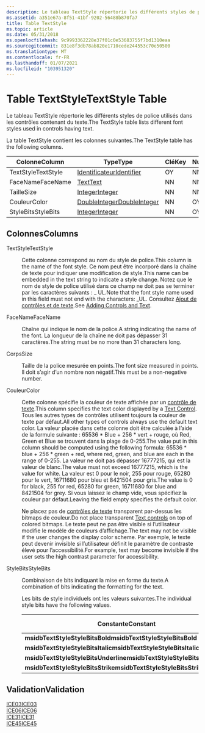 ```yaml
---
description: Le tableau TextStyle répertorie les différents styles de police utilisés dans les contrôles contenant du texte.
ms.assetid: a351e67a-8f51-41bf-9202-56488b870fa7
title: Table TextStyle
ms.topic: article
ms.date: 05/31/2018
ms.openlocfilehash: 9c9993362228e37f01c0e53683755f7bd1310eaa
ms.sourcegitcommit: 831e8f3db78ab820e1710cede244553c70e50500
ms.translationtype: MT
ms.contentlocale: fr-FR
ms.lasthandoff: 01/07/2021
ms.locfileid: "103951320"
---
```

# <a name="textstyle-table"></a><span data-ttu-id="4b4bb-103">Table TextStyle</span><span class="sxs-lookup"><span data-stu-id="4b4bb-103">TextStyle Table</span></span>

<span data-ttu-id="4b4bb-104">Le tableau TextStyle répertorie les différents styles de police utilisés dans les contrôles contenant du texte.</span><span class="sxs-lookup"><span data-stu-id="4b4bb-104">The TextStyle table lists different font styles used in controls having text.</span></span>

<span data-ttu-id="4b4bb-105">La table TextStyle contient les colonnes suivantes.</span><span class="sxs-lookup"><span data-stu-id="4b4bb-105">The TextStyle table has the following columns.</span></span>



| <span data-ttu-id="4b4bb-106">Colonne</span><span class="sxs-lookup"><span data-stu-id="4b4bb-106">Column</span></span>    | <span data-ttu-id="4b4bb-107">Type</span><span class="sxs-lookup"><span data-stu-id="4b4bb-107">Type</span></span>                               | <span data-ttu-id="4b4bb-108">Clé</span><span class="sxs-lookup"><span data-stu-id="4b4bb-108">Key</span></span> | <span data-ttu-id="4b4bb-109">Nullable</span><span class="sxs-lookup"><span data-stu-id="4b4bb-109">Nullable</span></span> |
|-----------|------------------------------------|-----|----------|
| <span data-ttu-id="4b4bb-110">TextStyle</span><span class="sxs-lookup"><span data-stu-id="4b4bb-110">TextStyle</span></span> | [<span data-ttu-id="4b4bb-111">Identificateur</span><span class="sxs-lookup"><span data-stu-id="4b4bb-111">Identifier</span></span>](identifier.md)       | <span data-ttu-id="4b4bb-112">O</span><span class="sxs-lookup"><span data-stu-id="4b4bb-112">Y</span></span>   | <span data-ttu-id="4b4bb-113">N</span><span class="sxs-lookup"><span data-stu-id="4b4bb-113">N</span></span>        |
| <span data-ttu-id="4b4bb-114">FaceName</span><span class="sxs-lookup"><span data-stu-id="4b4bb-114">FaceName</span></span>  | [<span data-ttu-id="4b4bb-115">Text</span><span class="sxs-lookup"><span data-stu-id="4b4bb-115">Text</span></span>](text.md)                   | <span data-ttu-id="4b4bb-116">N</span><span class="sxs-lookup"><span data-stu-id="4b4bb-116">N</span></span>   | <span data-ttu-id="4b4bb-117">N</span><span class="sxs-lookup"><span data-stu-id="4b4bb-117">N</span></span>        |
| <span data-ttu-id="4b4bb-118">Taille</span><span class="sxs-lookup"><span data-stu-id="4b4bb-118">Size</span></span>      | [<span data-ttu-id="4b4bb-119">Integer</span><span class="sxs-lookup"><span data-stu-id="4b4bb-119">Integer</span></span>](integer.md)             | <span data-ttu-id="4b4bb-120">N</span><span class="sxs-lookup"><span data-stu-id="4b4bb-120">N</span></span>   | <span data-ttu-id="4b4bb-121">N</span><span class="sxs-lookup"><span data-stu-id="4b4bb-121">N</span></span>        |
| <span data-ttu-id="4b4bb-122">Couleur</span><span class="sxs-lookup"><span data-stu-id="4b4bb-122">Color</span></span>     | [<span data-ttu-id="4b4bb-123">DoubleInteger</span><span class="sxs-lookup"><span data-stu-id="4b4bb-123">DoubleInteger</span></span>](doubleinteger.md) | <span data-ttu-id="4b4bb-124">N</span><span class="sxs-lookup"><span data-stu-id="4b4bb-124">N</span></span>   | <span data-ttu-id="4b4bb-125">O</span><span class="sxs-lookup"><span data-stu-id="4b4bb-125">Y</span></span>        |
| <span data-ttu-id="4b4bb-126">StyleBits</span><span class="sxs-lookup"><span data-stu-id="4b4bb-126">StyleBits</span></span> | [<span data-ttu-id="4b4bb-127">Integer</span><span class="sxs-lookup"><span data-stu-id="4b4bb-127">Integer</span></span>](integer.md)             | <span data-ttu-id="4b4bb-128">N</span><span class="sxs-lookup"><span data-stu-id="4b4bb-128">N</span></span>   | <span data-ttu-id="4b4bb-129">O</span><span class="sxs-lookup"><span data-stu-id="4b4bb-129">Y</span></span>        |



 

## <a name="columns"></a><span data-ttu-id="4b4bb-130">Colonnes</span><span class="sxs-lookup"><span data-stu-id="4b4bb-130">Columns</span></span>

<dl> <dt>

<span data-ttu-id="4b4bb-131"><span id="TextStyle"></span><span id="textstyle"></span><span id="TEXTSTYLE"></span>TextStyle</span><span class="sxs-lookup"><span data-stu-id="4b4bb-131"><span id="TextStyle"></span><span id="textstyle"></span><span id="TEXTSTYLE"></span>TextStyle</span></span>
</dt> <dd>

<span data-ttu-id="4b4bb-132">Cette colonne correspond au nom du style de police.</span><span class="sxs-lookup"><span data-stu-id="4b4bb-132">This column is the name of the font style.</span></span> <span data-ttu-id="4b4bb-133">Ce nom peut être incorporé dans la chaîne de texte pour indiquer une modification de style.</span><span class="sxs-lookup"><span data-stu-id="4b4bb-133">This name can be embedded in the text string to indicate a style change.</span></span> <span data-ttu-id="4b4bb-134">Notez que le nom de style de police utilisé dans ce champ ne doit pas se terminer par les caractères suivants : \_ UL.</span><span class="sxs-lookup"><span data-stu-id="4b4bb-134">Note that the font style name used in this field must not end with the characters: \_UL.</span></span> <span data-ttu-id="4b4bb-135">Consultez [Ajout de contrôles et de texte](adding-controls-and-text.md).</span><span class="sxs-lookup"><span data-stu-id="4b4bb-135">See [Adding Controls and Text](adding-controls-and-text.md).</span></span>

</dd> <dt>

<span data-ttu-id="4b4bb-136"><span id="FaceName"></span><span id="facename"></span><span id="FACENAME"></span>FaceName</span><span class="sxs-lookup"><span data-stu-id="4b4bb-136"><span id="FaceName"></span><span id="facename"></span><span id="FACENAME"></span>FaceName</span></span>
</dt> <dd>

<span data-ttu-id="4b4bb-137">Chaîne qui indique le nom de la police.</span><span class="sxs-lookup"><span data-stu-id="4b4bb-137">A string indicating the name of the font.</span></span> <span data-ttu-id="4b4bb-138">La longueur de la chaîne ne doit pas dépasser 31 caractères.</span><span class="sxs-lookup"><span data-stu-id="4b4bb-138">The string must be no more than 31 characters long.</span></span>

</dd> <dt>

<span data-ttu-id="4b4bb-139"><span id="Size"></span><span id="size"></span><span id="SIZE"></span>Corps</span><span class="sxs-lookup"><span data-stu-id="4b4bb-139"><span id="Size"></span><span id="size"></span><span id="SIZE"></span>Size</span></span>
</dt> <dd>

<span data-ttu-id="4b4bb-140">Taille de la police mesurée en points.</span><span class="sxs-lookup"><span data-stu-id="4b4bb-140">The font size measured in points.</span></span> <span data-ttu-id="4b4bb-141">Il doit s’agir d’un nombre non négatif.</span><span class="sxs-lookup"><span data-stu-id="4b4bb-141">This must be a non-negative number.</span></span>

</dd> <dt>

<span data-ttu-id="4b4bb-142"><span id="Color"></span><span id="color"></span><span id="COLOR"></span>Couleur</span><span class="sxs-lookup"><span data-stu-id="4b4bb-142"><span id="Color"></span><span id="color"></span><span id="COLOR"></span>Color</span></span>
</dt> <dd>

<span data-ttu-id="4b4bb-143">Cette colonne spécifie la couleur de texte affichée par un [contrôle de texte](text-control.md).</span><span class="sxs-lookup"><span data-stu-id="4b4bb-143">This column specifies the text color displayed by a [Text Control](text-control.md).</span></span> <span data-ttu-id="4b4bb-144">Tous les autres types de contrôles utilisent toujours la couleur de texte par défaut.</span><span class="sxs-lookup"><span data-stu-id="4b4bb-144">All other types of controls always use the default text color.</span></span> <span data-ttu-id="4b4bb-145">La valeur placée dans cette colonne doit être calculée à l’aide de la formule suivante : 65536 \* Blue + 256 \* vert + rouge, où Red, Green et Blue se trouvent dans la plage de 0-255.</span><span class="sxs-lookup"><span data-stu-id="4b4bb-145">The value put in this column should be computed using the following formula: 65536 \* blue + 256 \* green + red, where red, green, and blue are each in the range of 0-255.</span></span> <span data-ttu-id="4b4bb-146">La valeur ne doit pas dépasser 16777215, qui est la valeur de blanc.</span><span class="sxs-lookup"><span data-stu-id="4b4bb-146">The value must not exceed 16777215, which is the value for white.</span></span> <span data-ttu-id="4b4bb-147">La valeur est 0 pour le noir, 255 pour rouge, 65280 pour le vert, 16711680 pour bleu et 8421504 pour gris.</span><span class="sxs-lookup"><span data-stu-id="4b4bb-147">The value is 0 for black, 255 for red, 65280 for green, 16711680 for blue and 8421504 for grey.</span></span> <span data-ttu-id="4b4bb-148">Si vous laissez le champ vide, vous spécifiez la couleur par défaut.</span><span class="sxs-lookup"><span data-stu-id="4b4bb-148">Leaving the field empty specifies the default color.</span></span>

<span data-ttu-id="4b4bb-149">Ne placez pas de [contrôles de texte](text-control.md) transparent par-dessus les bitmaps de couleur.</span><span class="sxs-lookup"><span data-stu-id="4b4bb-149">Do not place transparent [Text controls](text-control.md) on top of colored bitmaps.</span></span> <span data-ttu-id="4b4bb-150">Le texte peut ne pas être visible si l’utilisateur modifie le modèle de couleurs d’affichage.</span><span class="sxs-lookup"><span data-stu-id="4b4bb-150">The text may not be visible if the user changes the display color scheme.</span></span> <span data-ttu-id="4b4bb-151">Par exemple, le texte peut devenir invisible si l’utilisateur définit le paramètre de contraste élevé pour l’accessibilité.</span><span class="sxs-lookup"><span data-stu-id="4b4bb-151">For example, text may become invisible if the user sets the high contrast parameter for accessibility.</span></span>

</dd> <dt>

<span data-ttu-id="4b4bb-152"><span id="StyleBits"></span><span id="stylebits"></span><span id="STYLEBITS"></span>StyleBits</span><span class="sxs-lookup"><span data-stu-id="4b4bb-152"><span id="StyleBits"></span><span id="stylebits"></span><span id="STYLEBITS"></span>StyleBits</span></span>
</dt> <dd>

<span data-ttu-id="4b4bb-153">Combinaison de bits indiquant la mise en forme du texte.</span><span class="sxs-lookup"><span data-stu-id="4b4bb-153">A combination of bits indicating the formatting for the text.</span></span>

<span data-ttu-id="4b4bb-154">Les bits de style individuels ont les valeurs suivantes.</span><span class="sxs-lookup"><span data-stu-id="4b4bb-154">The individual style bits have the following values.</span></span>



| <span data-ttu-id="4b4bb-155">Constante</span><span class="sxs-lookup"><span data-stu-id="4b4bb-155">Constant</span></span>                             | <span data-ttu-id="4b4bb-156">Valeur hexadécimale</span><span class="sxs-lookup"><span data-stu-id="4b4bb-156">Hexadecimal</span></span> | <span data-ttu-id="4b4bb-157">Decimal</span><span class="sxs-lookup"><span data-stu-id="4b4bb-157">Decimal</span></span> | <span data-ttu-id="4b4bb-158">Style</span><span class="sxs-lookup"><span data-stu-id="4b4bb-158">Style</span></span>      |
|--------------------------------------|-------------|---------|------------|
| <span data-ttu-id="4b4bb-159">**msidbTextStyleStyleBitsBold**</span><span class="sxs-lookup"><span data-stu-id="4b4bb-159">**msidbTextStyleStyleBitsBold**</span></span>      | <span data-ttu-id="4b4bb-160">0x001</span><span class="sxs-lookup"><span data-stu-id="4b4bb-160">0x001</span></span>       | <span data-ttu-id="4b4bb-161">1</span><span class="sxs-lookup"><span data-stu-id="4b4bb-161">1</span></span>       | <span data-ttu-id="4b4bb-162">Gras</span><span class="sxs-lookup"><span data-stu-id="4b4bb-162">Bold</span></span>       |
| <span data-ttu-id="4b4bb-163">**msidbTextStyleStyleBitsItalic**</span><span class="sxs-lookup"><span data-stu-id="4b4bb-163">**msidbTextStyleStyleBitsItalic**</span></span>    | <span data-ttu-id="4b4bb-164">0x002</span><span class="sxs-lookup"><span data-stu-id="4b4bb-164">0x002</span></span>       | <span data-ttu-id="4b4bb-165">2</span><span class="sxs-lookup"><span data-stu-id="4b4bb-165">2</span></span>       | <span data-ttu-id="4b4bb-166">Italique</span><span class="sxs-lookup"><span data-stu-id="4b4bb-166">Italic</span></span>     |
| <span data-ttu-id="4b4bb-167">**msidbTextStyleStyleBitsUnderline**</span><span class="sxs-lookup"><span data-stu-id="4b4bb-167">**msidbTextStyleStyleBitsUnderline**</span></span> | <span data-ttu-id="4b4bb-168">0x004</span><span class="sxs-lookup"><span data-stu-id="4b4bb-168">0x004</span></span>       | <span data-ttu-id="4b4bb-169">4</span><span class="sxs-lookup"><span data-stu-id="4b4bb-169">4</span></span>       | <span data-ttu-id="4b4bb-170">Souligner</span><span class="sxs-lookup"><span data-stu-id="4b4bb-170">Underline</span></span>  |
| <span data-ttu-id="4b4bb-171">**msidbTextStyleStyleBitsStrike**</span><span class="sxs-lookup"><span data-stu-id="4b4bb-171">**msidbTextStyleStyleBitsStrike**</span></span>    | <span data-ttu-id="4b4bb-172">0x008</span><span class="sxs-lookup"><span data-stu-id="4b4bb-172">0x008</span></span>       | <span data-ttu-id="4b4bb-173">8</span><span class="sxs-lookup"><span data-stu-id="4b4bb-173">8</span></span>       | <span data-ttu-id="4b4bb-174">Strike</span><span class="sxs-lookup"><span data-stu-id="4b4bb-174">Strike out</span></span> |



 

</dd> </dl>

## <a name="validation"></a><span data-ttu-id="4b4bb-175">Validation</span><span class="sxs-lookup"><span data-stu-id="4b4bb-175">Validation</span></span>

<dl>

[<span data-ttu-id="4b4bb-176">ICE03</span><span class="sxs-lookup"><span data-stu-id="4b4bb-176">ICE03</span></span>](ice03.md)  
[<span data-ttu-id="4b4bb-177">ICE06</span><span class="sxs-lookup"><span data-stu-id="4b4bb-177">ICE06</span></span>](ice06.md)  
[<span data-ttu-id="4b4bb-178">ICE31</span><span class="sxs-lookup"><span data-stu-id="4b4bb-178">ICE31</span></span>](ice31.md)  
[<span data-ttu-id="4b4bb-179">ICE45</span><span class="sxs-lookup"><span data-stu-id="4b4bb-179">ICE45</span></span>](ice45.md)  
</dl>

 

 



